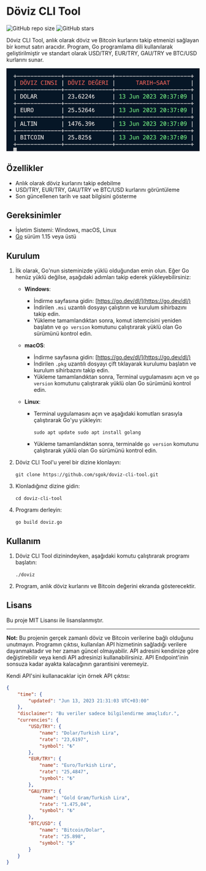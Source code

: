 
# Döviz CLI Tool

![GitHub repo size](https://img.shields.io/github/repo-size/sgok/doviz-cli-tool) ![GitHub stars](https://img.shields.io/github/stars/sgok/doviz-cli-tool?style=social)

Döviz CLI Tool, anlık olarak döviz ve Bitcoin kurlarını takip etmenizi sağlayan bir komut satırı aracıdır. Program, Go programlama dili kullanılarak geliştirilmiştir ve standart olarak USD/TRY, EUR/TRY, GAU/TRY ve BTC/USD kurlarını sunar.

![Döviz CLI Tool Örneği](screenshot.png)

## Özellikler

-   Anlık olarak döviz kurlarını takip edebilme
-   USD/TRY, EUR/TRY, GAU/TRY ve BTC/USD kurlarını görüntüleme
-   Son güncellenen tarih ve saat bilgisini gösterme

## Gereksinimler

-   İşletim Sistemi: Windows, macOS, Linux
-   [Go](https://go.dev/dl/) sürüm 1.15 veya üstü

## Kurulum

1.  İlk olarak, Go'nun sisteminizde yüklü olduğundan emin olun. Eğer Go henüz yüklü değilse, aşağıdaki adımları takip ederek yükleyebilirsiniz:
    
    -   **Windows**:
        
        -   İndirme sayfasına gidin: [https://go.dev/dl/](https://go.dev/dl/)
        -   İndirilen `.msi` uzantılı dosyayı çalıştırın ve kurulum sihirbazını takip edin.
        -   Yükleme tamamlandıktan sonra, komut istemcisini yeniden başlatın ve `go version` komutunu çalıştırarak yüklü olan Go sürümünü kontrol edin.
    -   **macOS**:
        
        -   İndirme sayfasına gidin: [https://go.dev/dl/](https://go.dev/dl/)
        -   İndirilen `.pkg` uzantılı dosyayı çift tıklayarak kurulumu başlatın ve kurulum sihirbazını takip edin.
        -   Yükleme tamamlandıktan sonra, Terminal uygulamasını açın ve `go version` komutunu çalıştırarak yüklü olan Go sürümünü kontrol edin.
    -   **Linux**:
        
        -   Terminal uygulamasını açın ve aşağıdaki komutları sırasıyla çalıştırarak Go'yu yükleyin:
            
            
            `sudo apt update
            sudo apt install golang` 
            
        -   Yükleme tamamlandıktan sonra, terminalde `go version` komutunu çalıştırarak yüklü olan Go sürümünü kontrol edin.
2.  Döviz CLI Tool'u yerel bir dizine klonlayın:
    
    
    `git clone https://github.com/sgok/doviz-cli-tool.git` 
    
3.  Klonladığınız dizine gidin:
    
    
    `cd doviz-cli-tool` 
    
4.  Programı derleyin:
    
    
    `go build doviz.go` 
    

## Kullanım

1.  Döviz CLI Tool dizinindeyken, aşağıdaki komutu çalıştırarak programı başlatın:
    
    
    `./doviz` 
    
2.  Program, anlık döviz kurlarını ve Bitcoin değerini ekranda gösterecektir.
    

## Lisans

Bu proje MIT Lisansı ile lisanslanmıştır.

----------

**Not:** Bu projenin gerçek zamanlı döviz ve Bitcoin verilerine bağlı olduğunu unutmayın. Programın çıktısı, kullanılan API hizmetinin sağladığı verilere dayanmaktadır ve her zaman güncel olmayabilir. API adresini kendinize göre değiştirebilir veya kendi API adresinizi kullanabilirsiniz. API Endpoint'inin sonsuza kadar ayakta kalacağının garantisini veremeyiz.

Kendi API'sini kullanacaklar için örnek API çıktısı:
```json
{
    "time": {
        "updated": "Jun 13, 2023 21:31:03 UTC+03:00"
    },
    "disclaimer": "Bu veriler sadece bilgilendirme amaçlıdır.",
    "currencies": {
        "USD/TRY": {
            "name": "Dolar/Turkish Lira",
            "rate": "23,6197",
            "symbol": "₺"
        },
        "EUR/TRY": {
            "name": "Euro/Turkish Lira",
            "rate": "25,4847",
            "symbol": "₺"
        },
        "GAU/TRY": {
            "name": "Gold Gram/Turkish Lira",
            "rate": "1.475,04",
            "symbol": "₺"
        },
        "BTC/USD": {
            "name": "Bitcoin/Dolar",
            "rate": "25.898",
            "symbol": "$"
        }
    }
}
```